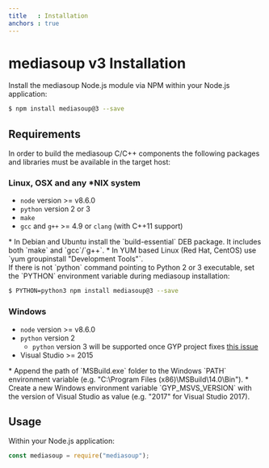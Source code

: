 ```yaml
---
title   : Installation
anchors : true
---
```



# mediasoup v3 Installation

Install the mediasoup Node.js module via NPM within your Node.js application:

```bash
$ npm install mediasoup@3 --save
```


## Requirements

In order to build the mediasoup C/C++ components the following packages and libraries must be available in the target host:

### Linux, OSX and any *NIX system

* `node` version >= v8.6.0
* `python` version 2 or 3
* `make`
* `gcc` and `g++` >= 4.9 or `clang` (with C++11 support)

<div markdown="1" class="note">
* In Debian and Ubuntu install the `build-essential` DEB package. It includes both `make` and `gcc`/`g++`.
* In YUM based Linux (Red Hat, CentOS) use `yum groupinstall "Development Tools"`.
</div>

<div markdown="1" class="note">
If there is not `python` command pointing to Python 2 or 3 executable, set the `PYTHON` environment variable during mediasoup installation:

```bash
$ PYTHON=python3 npm install mediasoup@3 --save
```
</div>

### Windows

* `node` version >= v8.6.0
* `python` version 2
  - `python` version 3 will be supported once GYP project fixes [this issue](https://bugs.chromium.org/p/gyp/issues/detail?id=556)
* Visual Studio >= 2015

<div markdown="1" class="note">
* Append the path of `MSBuild.exe` folder to the Windows `PATH` environment variable (e.g. "C:\Program Files (x86)\MSBuild\14.0\Bin").
* Create a new Windows environment variable `GYP_MSVS_VERSION` with the version of Visual Studio as value (e.g. "2017" for Visual Studio 2017).
</div>


## Usage

Within your Node.js application:

```javascript
const mediasoup = require("mediasoup");
```
